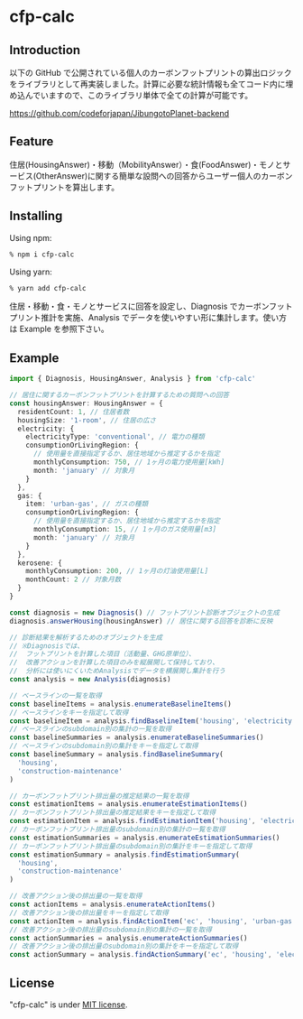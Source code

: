 # cfp-calc

## Introduction

以下の GitHub で公開されている個人のカーボンフットプリントの算出ロジックをライブラリとして再実装しました。計算に必要な統計情報も全てコード内に埋め込んでいますので、このライブラリ単体で全ての計算が可能です。

<https://github.com/codeforjapan/JibungotoPlanet-backend>

## Feature

住居(HousingAnswer)・移動（MobilityAnswer）・食(FoodAnswer)・モノとサービス(OtherAnswer)に関する簡単な設問への回答からユーザー個人のカーボンフットプリントを算出します。

## Installing

Using npm:

```bash
% npm i cfp-calc
```

Using yarn:

```bash
% yarn add cfp-calc
```

住居・移動・食・モノとサービスに回答を設定し、Diagnosis でカーボンフットプリント推計を実施、Analysis でデータを使いやすい形に集計します。使い方は Example を参照下さい。

## Example

```typescript
import { Diagnosis, HousingAnswer, Analysis } from 'cfp-calc'

// 居住に関するカーボンフットプリントを計算するための質問への回答
const housingAnswer: HousingAnswer = {
  residentCount: 1, // 住居者数
  housingSize: '1-room', // 住居の広さ
  electricity: {
    electricityType: 'conventional', // 電力の種類
    consumptionOrLivingRegion: {
      // 使用量を直接指定するか、居住地域から推定するかを指定
      monthlyConsumption: 750, // 1ヶ月の電力使用量[kWh]
      month: 'january' // 対象月
    }
  },
  gas: {
    item: 'urban-gas', // ガスの種類
    consumptionOrLivingRegion: {
      // 使用量を直接指定するか、居住地域から推定するかを指定
      monthlyConsumption: 15, // 1ヶ月のガス使用量[m3]
      month: 'january' // 対象月
    }
  },
  kerosene: {
    monthlyConsumption: 200, // 1ヶ月の灯油使用量[L]
    monthCount: 2 // 対象月数
  }
}

const diagnosis = new Diagnosis() // フットプリント診断オブジェクトの生成
diagnosis.answerHousing(housingAnswer) // 居住に関する回答を診断に反映

// 診断結果を解析するためのオブジェクトを生成
// ※Diagnosisでは、
//  フットプリントを計算した項目（活動量、GHG原単位）、
//  改善アクションを計算した項目のみを縦展開して保持しており、
//  分析には使いにくいためAnalysisでデータを横展開し集計を行う
const analysis = new Analysis(diagnosis)

// ベースラインの一覧を取得
const baselineItems = analysis.enumerateBaselineItems()
// ベースラインをキーを指定して取得
const baselineItem = analysis.findBaselineItem('housing', 'electricity')
// ベースラインのsubdomain別の集計の一覧を取得
const baselineSummaries = analysis.enumerateBaselineSummaries()
// ベースラインのsubdomain別の集計をキーを指定して取得
const baselineSummary = analysis.findBaselineSummary(
  'housing',
  'construction-maintenance'
)

// カーボンフットプリント排出量の推定結果の一覧を取得
const estimationItems = analysis.enumerateEstimationItems()
// カーボンフットプリント排出量の推定結果をキーを指定して取得
const estimationItem = analysis.findEstimationItem('housing', 'electricity')
// カーボンフットプリント排出量のsubdomain別の集計の一覧を取得
const estimationSummaries = analysis.enumerateEstimationSummaries()
// カーボンフットプリント排出量のsubdomain別の集計をキーを指定して取得
const estimationSummary = analysis.findEstimationSummary(
  'housing',
  'construction-maintenance'
)

// 改善アクション後の排出量の一覧を取得
const actionItems = analysis.enumerateActionItems()
// 改善アクション後の排出量をキーを指定して取得
const actionItem = analysis.findActionItem('ec', 'housing', 'urban-gas')
// 改善アクション後の排出量のsubdomain別の集計の一覧を取得
const actionSummaries = analysis.enumerateActionSummaries()
// 改善アクション後の排出量のsubdomain別の集計をキーを指定して取得
const actionSummary = analysis.findActionSummary('ec', 'housing', 'electricity')
```

## License

"cfp-calc" is under [MIT license](https://en.wikipedia.org/wiki/MIT_License).
